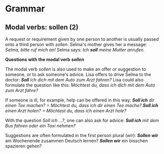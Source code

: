 # Grammar 



## Modal verbs: sollen (2)

A request or requirement given by one person to another is usually passed onto a third person with *sollen*.
Selma's mother gives her a message: *Selma, bitte ruf mich an!*
Selma says: *Ich **soll** meine Mutter anrufen.*

 

**Questions with the modal verb** ***sollen***

The modal verb *sollen* is also used to make an offer or suggestion to someone, or to ask someone's advice. Lisa offers to drive Selma to the doctor: ***Soll*** *ich dich mit dem Auto zum Arzt fahren?* Lisa could also formulate the question like this: *Möchtest du, dass ich dich mit dem Auto zum Arzt fahre?*

If someone is ill, for example, help can be offered in this way:
***Soll ich*** *dir einen Tee machen? = Möchtest du, dass ich dir einen Tee mache?*
***Soll ich*** *einen Arzt holen? = Möchtest du, dass ich einen Arzt hole?*

With the question *Soll ich ...?*, one can also ask for advice:
***Soll ich*** *mit dem Bus fahren oder ein Taxi nehmen?*

Suggestions are often formulated in the first person plural (*wir*):
***Sollen wir*** am Wochenende zusammen Deutsch lernen?
***Sollen wir*** ein bisschen spazieren gehen?